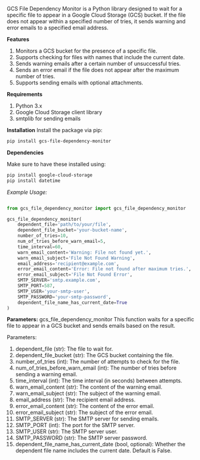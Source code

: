 GCS File Dependency Monitor is a Python library designed to wait for a specific file to appear in a Google Cloud Storage (GCS) bucket. If the file does not appear within a specified number of tries, it sends warning and error emails to a specified email address.

**Features**
1. Monitors a GCS bucket for the presence of a specific file.
2. Supports checking for files with names that include the current date.
3. Sends warning emails after a certain number of unsuccessful tries.
4. Sends an error email if the file does not appear after the maximum number of tries.
5. Supports sending emails with optional attachments.


**Requirements**
1. Python 3.x
2. Google Cloud Storage client library
3. smtplib for sending emails


**Installation**
Install the package via pip:

```Bash
pip install gcs-file-dependency-monitor
```

**Dependencies**

Make sure to have these installed using:

```Bash
pip install google-cloud-storage
pip install datetime
```


*Example Usage:*

```Python

from gcs_file_dependency_monitor import gcs_file_dependency_monitor

gcs_file_dependency_monitor(
    dependent_file='path/to/your/file',
    dependent_file_bucket='your-bucket-name',
    number_of_tries=10,
    num_of_tries_before_warn_email=5,
    time_interval=60,
    warn_email_content='Warning: File not found yet.',
    warn_email_subject='File Not Found Warning',
    email_address='recipient@example.com',
    error_email_content='Error: File not found after maximum tries.',
    error_email_subject='File Not Found Error',
    SMTP_SERVER='smtp.example.com',
    SMTP_PORT=587,
    SMTP_USER='your-smtp-user',
    SMTP_PASSWORD='your-smtp-password',
    dependent_file_name_has_current_date=True
)


```

**Parameters:**
gcs_file_dependency_monitor
This function waits for a specific file to appear in a GCS bucket and sends emails based on the result.

Parameters:
1. dependent_file (str): The file to wait for.
2. dependent_file_bucket (str): The GCS bucket containing the file.
3. number_of_tries (int): The number of attempts to check for the file.
4. num_of_tries_before_warn_email (int): The number of tries before sending a warning email.
5. time_interval (int): The time interval (in seconds) between attempts.
6. warn_email_content (str): The content of the warning email.
7. warn_email_subject (str): The subject of the warning email.
8. email_address (str): The recipient email address.
9. error_email_content (str): The content of the error email.
10. error_email_subject (str): The subject of the error email.
11. SMTP_SERVER (str): The SMTP server for sending emails.
12. SMTP_PORT (int): The port for the SMTP server.
13. SMTP_USER (str): The SMTP server user.
14. SMTP_PASSWORD (str): The SMTP server password.
15. dependent_file_name_has_current_date (bool, optional): Whether the dependent file name     includes the current date. Default is False.